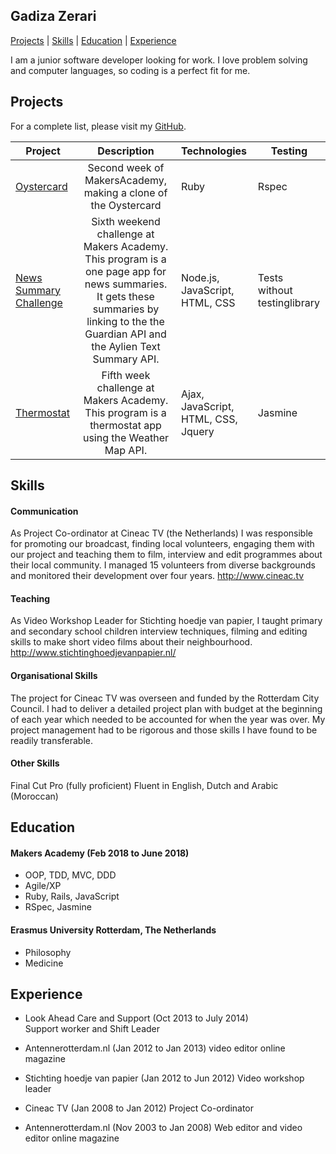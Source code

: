 ## Gadiza Zerari

[Projects](#projects) | [Skills](#skills) | [Education](#education) | [Experience](#experience) 


I am a junior software developer looking for work. I love problem solving and computer languages, so coding is a perfect fit for me.


## Projects


For a complete list, please visit my [GitHub](https://github.com/zerga9?tab=repositories).


| Project                       | Description                                             | Technologies                       |  Testing                           |
| -------------------------- |:-----------------------------------------------------------------------------:|:-------------------|-------------------|
| [Oystercard](https://github.com/zerga9/oystercard)      | Second week of MakersAcademy, making a clone of the Oystercard                 | Ruby   | Rspec      |
|[News Summary Challenge](https://github.com/zerga9/news-summary-challenge)                   | Sixth weekend challenge at Makers Academy. This program is a one page app for news summaries. It gets these summaries by linking to the the Guardian API and the Aylien Text Summary API. | Node.js, JavaScript, HTML, CSS     | Tests without testinglibrary                  |
|[Thermostat](https://github.com/zerga9/thermostat-js)                   | Fifth week challenge at Makers Academy. This program is a thermostat app using the Weather Map API.  | Ajax, JavaScript, HTML, CSS, Jquery     | Jasmine                 |

## Skills

#### Communication

As Project Co-ordinator at Cineac TV (the Netherlands) I was responsible for promoting our broadcast, finding local volunteers, engaging them with our project and teaching them to film, interview and edit programmes about their local community. I managed 15 volunteers from diverse backgrounds and monitored their development over four years. http://www.cineac.tv

#### Teaching

As Video Workshop Leader for Stichting hoedje van papier, I taught primary and secondary school children interview techniques, filming and editing skills to make short video films about their neighbourhood. http://www.stichtinghoedjevanpapier.nl/

#### Organisational Skills

The project for Cineac TV was overseen and funded by the Rotterdam City Council. I had to deliver a detailed project plan with budget at the beginning of each year which needed to be accounted for when the year was over. My project management had to be rigorous and those skills I have found to be readily transferable.

#### Other Skills

Final Cut Pro (fully proficient)
Fluent in English, Dutch and Arabic (Moroccan)


## Education

#### Makers Academy (Feb 2018 to June 2018)

- OOP, TDD, MVC, DDD
- Agile/XP
- Ruby, Rails, JavaScript
- RSpec, Jasmine

#### Erasmus University Rotterdam, The Netherlands

 - Philosophy
 - Medicine


## Experience

- Look Ahead Care and Support (Oct 2013 to July 2014)    
  Support worker and Shift Leader  

- Antennerotterdam.nl (Jan 2012 to Jan 2013)
   video editor online magazine
   
- Stichting hoedje van papier (Jan 2012 to Jun 2012)
  Video workshop leader   

- Cineac TV (Jan 2008 to Jan 2012)
  Project Co-ordinator

- Antennerotterdam.nl (Nov 2003 to Jan 2008)
  Web editor and video editor online magazine

